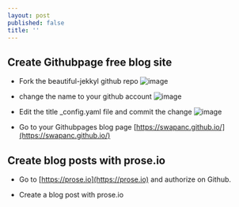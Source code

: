 ```yaml
---
layout: post
published: false
title: ''
---
```

## Create Githubpage free blog site

* Fork the beautiful-jekkyl github repo
![image](https://user-images.githubusercontent.com/10190444/65529769-bbf71800-dec4-11e9-897a-942e92b8ef47.png)    
   
* change the name to your github account
![image](https://user-images.githubusercontent.com/10190444/65529941-14c6b080-dec5-11e9-8a8b-6c1096fe71f3.png)   

* Edit the title _config.yaml file and commit the change
![image](https://user-images.githubusercontent.com/10190444/65530285-a504f580-dec5-11e9-8345-8abc419ad82d.png)   
   
* Go to your Githubpages blog page
[https://swapanc.github.io/](https://swapanc.github.io/)

## Create blog posts with prose.io
* Go to [https://prose.io](https://prose.io) and authorize on Github.

* Create a blog post with prose.io

